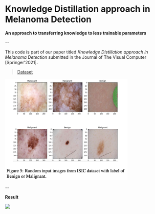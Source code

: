 # Knowledge Distillation approach in Melanoma Detection

**An approach to transferring knowledge to less trainable parameters**

--

This code is part of our paper titled *Knowledge Distillation approach in Melanoma Detection* submitted in the Journal of The Visual Computer [Springer'2021].

> [Dataset](https://www.isic-archive.com/#!/topWithHeader/wideContentTop/main)

<img src ="https://github.com/Shakib-IO/KD-lesions/blob/main/figures/Figure%2005.png" width="400">

--

**Result**

<img src ="ttps://github.com/Shakib-IO/KD-lesions/blob/main/figures/Table%2002.png" width="500">

